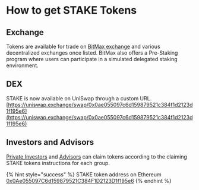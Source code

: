 # How to get STAKE Tokens

## Exchange

Tokens are available for trade on [BitMax exchange](https://bitmaxhelp.zendesk.com/hc/en-us/articles/360047308453-xDai-Chain-STAKE-) and various decentralized exchanges once listed. BitMax also offers a Pre-Staking program where users can participate in a simulated delegated staking environment.

## DEX

STAKE is now available on UniSwap through a custom URL.   
[https://uniswap.exchange/swap/0x0ae055097c6d159879521c384f1d2123d1f195e6](https://uniswap.exchange/swap/0x0ae055097c6d159879521c384f1d2123d1f195e6)

## Investors and Advisors

[Private Investors](claim-stake-pi.md) and [Advisors](claim-stake-advisors.md) can claim tokens according to the claiming STAKE tokens instructions for each group.

{% hint style="success" %}
STAKE token address on Ethereum [0x0Ae055097C6d159879521C384F1D2123D1f195e6](https://etherscan.io/token/0x0Ae055097C6d159879521C384F1D2123D1f195e6)
{% endhint %}



